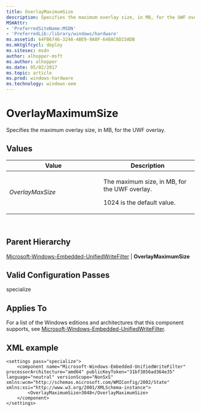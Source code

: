 ```yaml
---
title: OverlayMaximumSize
description: Specifies the maximum overlay size, in MB, for the UWF overlay.
MSHAttr:
- 'PreferredSiteName:MSDN'
- 'PreferredLib:/library/windows/hardware'
ms.assetid: 64FB6746-3248-4BE9-9A8F-648AC8D15ADB
ms.mktglfcycl: deploy
ms.sitesec: msdn
author: alhopper-msft
ms.author: alhopper
ms.date: 05/02/2017
ms.topic: article
ms.prod: windows-hardware
ms.technology: windows-oem
---
```


# OverlayMaximumSize


Specifies the maximum overlay size, in MB, for the UWF overlay.

## Values


<table>
<colgroup>
<col width="50%" />
<col width="50%" />
</colgroup>
<thead>
<tr class="header">
<th>Value</th>
<th>Description</th>
</tr>
</thead>
<tbody>
<tr class="odd">
<td><p><em>OverlayMaxSize</em></p></td>
<td><p>The maximum size, in MB, for the UWF overlay.</p>
<p>1024 is the default value.</p></td>
</tr>
</tbody>
</table>

 

## Parent Hierarchy


[Microsoft-Windows-Embedded-UnifiedWriteFilter](microsoft-windows-embedded-unifiedwritefilter.md) | **OverlayMaximumSize**

## Valid Configuration Passes


specialize

## Applies To


For a list of the Windows editions and architectures that this component supports, see [Microsoft-Windows-Embedded-UnifiedWriteFilter](microsoft-windows-embedded-unifiedwritefilter.md).

## XML example


```
<settings pass="specialize">
    <component name="Microsoft-Windows-Embedded-UnifiedWriteFilter" processorArchitecture="amd64" publicKeyToken="31bf3856ad364e35" language="neutral" versionScope="NonSxS" xmlns:wcm="http://schemas.microsoft.com/WMIConfig/2002/State" xmlns:xsi="http://www.w3.org/2001/XMLSchema-instance">
        <OverlayMaximumSize>3048</OverlayMaximumSize>
    </component>
</settings>
```

 

 






